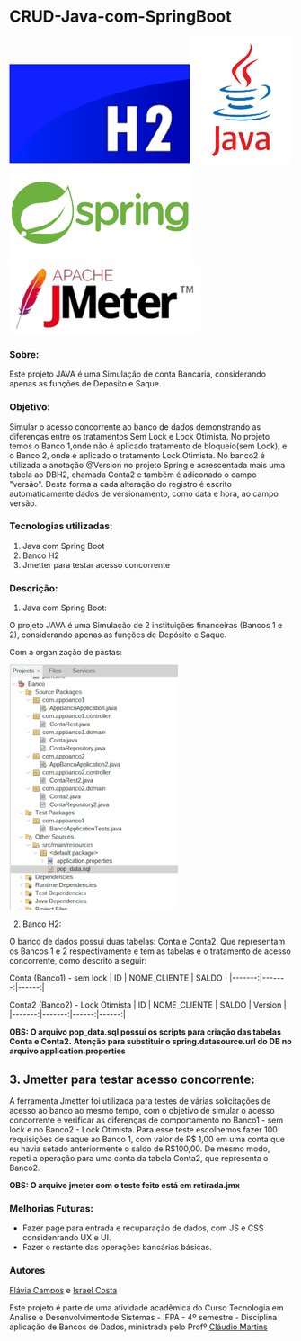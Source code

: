 # CRUD-Java-com-SpringBoot

![](img/h2.png)![](img/java.jpg)![](img/spring.png)![](img/jmeter.png)
### Sobre:
Este projeto JAVA é uma Simulação de conta Bancária, considerando apenas as funções de Deposito e Saque.

### Objetivo: 
Simular o acesso concorrente ao banco de dados demonstrando as diferenças entre os tratamentos Sem Lock e Lock Otimista. 
No projeto temos o Banco 1,onde não é aplicado tratamento de bloqueio(sem Lock), e o Banco 2, onde é aplicado o tratamento Lock Otimista. 
No banco2 é utilizada a anotação @Version no projeto Spring e acrescentada mais uma tabela ao DBH2, chamada Conta2 e também é adiconado o campo "versão". Desta forma a cada alteração do registro é escrito automaticamente dados de versionamento, como data e hora, ao campo versão.

### Tecnologias utilizadas:
1. Java com Spring Boot
2. Banco H2
3. Jmetter para testar acesso concorrente

### Descrição:
1. Java com Spring Boot:
   
O projeto JAVA é uma Simulação de 2 instituições financeiras (Bancos 1 e 2), considerando apenas as funções de Depósito e Saque. 

Com a organização de pastas:

![projeto Banco](img/pastas.png)

2. Banco H2:

O banco de dados possui duas tabelas: Conta e Conta2. Que representam os Bancos 1 e 2 respectivamente e tem as tabelas e o tratamento de acesso concorrente, como descrito a seguir:

Conta (Banco1) - sem lock
| ID | NOME_CLIENTE | SALDO |
|-------:|-------:|------:|

Conta2 (Banco2) - Lock Otimista
| ID | NOME_CLIENTE | SALDO | Version |
|-------:|-------:|------:|------:|

**OBS: O arquivo pop_data.sql possui os scripts para criação das tabelas Conta e Conta2.**
**Atenção para substituir o spring.datasource.url do DB no arquivo application.properties**

## 3. Jmetter para testar acesso concorrente:
   
A ferramenta Jmetter foi utilizada para testes de várias solicitações de acesso ao banco ao mesmo tempo, com o objetivo de simular o acesso concorrente e verificar as diferenças de comportamento no Banco1 - sem lock e no Banco2 - Lock Otimista. Para esse teste escolhemos fazer 100 requisições de saque ao Banco 1, com valor de R$ 1,00 em uma conta que eu havia setado anteriormente o saldo de R$100,00. De mesmo modo, repeti a operação para uma conta da tabela Conta2, que representa o Banco2.

**OBS: O arquivo jmeter com o teste feito está em retirada.jmx**

### Melhorias Futuras:

* Fazer page para entrada e recuparação de dados, com JS e CSS considenrando UX e UI.
* Fazer o restante das operações bancárias básicas.

###  Autores

 [Flávia Campos](https://github.com/Fncampos) e 
 [Israel Costa](https://github.com/israel1608)


Este projeto é parte de uma atividade acadêmica do Curso Tecnologia em Análise e Desenvolvimentode Sistemas - IFPA - 4º semestre - Disciplina aplicação de Bancos de Dados, ministrada pelo Profº [Cláudio Martins](https://github.com/cmartins-ifpa)







